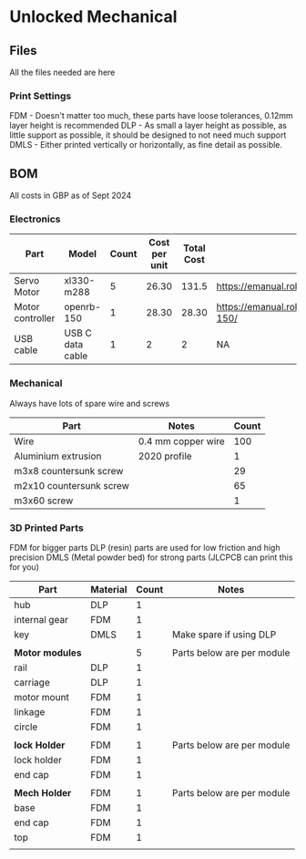 # Unlocked Mechanical

## Files

All the files needed are here

### Print Settings

FDM - Doesn't matter too much, these parts have loose tolerances, 0.12mm layer height is recommended
DLP - As small a layer height as possible, as little support as possible, it should be designed to not need much support
DMLS - Either printed vertically or horizontally, as fine detail as possible.

## BOM

All costs in GBP as of Sept 2024

### Electronics

| Part             | Model            | Count | Cost per unit | Total Cost | URL                                                              |
| ---------------- | ---------------- | ----- | ------------- | ---------- | ---------------------------------------------------------------- |
| Servo Motor      | xl330-m288       | 5     | 26.30         | 131.5      | https://emanual.robotis.com/docs/en/dxl/x/xl330-m288/            |
| Motor controller | openrb-150       | 1     | 28.30         | 28.30      | https://emanual.robotis.com/docs/en/parts/controller/openrb-150/ |
| USB cable        | USB C data cable | 1     | 2             | 2          | NA                                                               |

### Mechanical

Always have lots of spare wire and screws

| Part                    | Notes              | Count |
| ----------------------- | ------------------ | ----- |
| Wire                    | 0.4 mm copper wire | 100   |
| Aluminium extrusion     | 2020 profile       | 1     |
| m3x8 countersunk screw  |                    | 29    |
| m2x10 countersunk screw |                    | 65    |
| m3x60 screw             |                    | 1     |

### 3D Printed Parts

FDM for bigger parts
DLP (resin) parts are used for low friction and high precision
DMLS (Metal powder bed) for strong parts (JLCPCB can print this for you)

| Part              | Material | Count | Notes                      |
| ----------------- | -------- | ----- | -------------------------- |
| hub               | DLP      | 1     |                            |
| internal gear     | FDM      | 1     |                            |
| key               | DMLS     | 1     | Make spare if using DLP    |
|                   |          |       |                            |
| **Motor modules** |          | 5     | Parts below are per module |
| rail              | DLP      | 1     |                            |
| carriage          | DLP      | 1     |                            |
| motor mount       | FDM      | 1     |                            |
| linkage           | FDM      | 1     |                            |
| circle            | FDM      | 1     |                            |
|                   |          |       |                            |
| **lock Holder**   | FDM      | 1     | Parts below are per module |
| lock holder       | FDM      | 1     |                            |
| end cap           | FDM      | 1     |                            |
|                   |          |       |                            |
| **Mech Holder**   | FDM      | 1     | Parts below are per module |
| base              | FDM      | 1     |                            |
| end cap           | FDM      | 1     |                            |
| top               | FDM      | 1     |                            |
|                   |          |       |                            |
